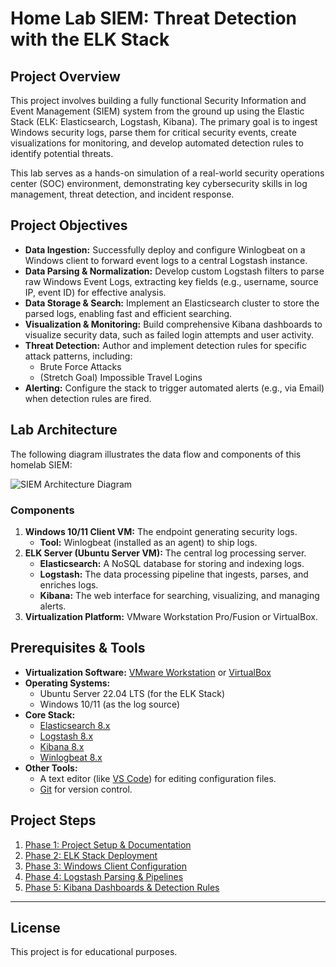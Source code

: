 # Home Lab SIEM: Threat Detection with the ELK Stack

## Project Overview

This project involves building a fully functional Security Information and Event Management (SIEM) system from the ground up using the Elastic Stack (ELK: Elasticsearch, Logstash, Kibana). The primary goal is to ingest Windows security logs, parse them for critical security events, create visualizations for monitoring, and develop automated detection rules to identify potential threats.

This lab serves as a hands-on simulation of a real-world security operations center (SOC) environment, demonstrating key cybersecurity skills in log management, threat detection, and incident response.

## Project Objectives

- **Data Ingestion:** Successfully deploy and configure Winlogbeat on a Windows client to forward event logs to a central Logstash instance.
- **Data Parsing & Normalization:** Develop custom Logstash filters to parse raw Windows Event Logs, extracting key fields (e.g., username, source IP, event ID) for effective analysis.
- **Data Storage & Search:** Implement an Elasticsearch cluster to store the parsed logs, enabling fast and efficient searching.
- **Visualization & Monitoring:** Build comprehensive Kibana dashboards to visualize security data, such as failed login attempts and user activity.
- **Threat Detection:** Author and implement detection rules for specific attack patterns, including:
  - Brute Force Attacks
  - (Stretch Goal) Impossible Travel Logins
- **Alerting:** Configure the stack to trigger automated alerts (e.g., via Email) when detection rules are fired.

## Lab Architecture

The following diagram illustrates the data flow and components of this homelab SIEM:

![SIEM Architecture Diagram](images/siem_architecture.png)

### Components

1.  **Windows 10/11 Client VM:** The endpoint generating security logs.
    - **Tool:** Winlogbeat (installed as an agent) to ship logs.
2.  **ELK Server (Ubuntu Server VM):** The central log processing server.
    - **Elasticsearch:** A NoSQL database for storing and indexing logs.
    - **Logstash:** The data processing pipeline that ingests, parses, and enriches logs.
    - **Kibana:** The web interface for searching, visualizing, and managing alerts.
3.  **Virtualization Platform:** VMware Workstation Pro/Fusion or VirtualBox.

## Prerequisites & Tools

- **Virtualization Software:** [VMware Workstation](https://www.vmware.com/products/workstation-pro.html) or [VirtualBox](https://www.virtualbox.org/)
- **Operating Systems:**
  - Ubuntu Server 22.04 LTS (for the ELK Stack)
  - Windows 10/11 (as the log source)
- **Core Stack:**
  - [Elasticsearch 8.x](https://www.elastic.co/elasticsearch/)
  - [Logstash 8.x](https://www.elastic.co/logstash/)
  - [Kibana 8.x](https://www.elastic.co/kibana/)
  - [Winlogbeat 8.x](https://www.elastic.co/beats/winlogbeat)
- **Other Tools:**
  - A text editor (like [VS Code](https://code.visualstudio.com/)) for editing configuration files.
  - [Git](https://git-scm.com/) for version control.

## Project Steps

1.  [Phase 1: Project Setup & Documentation](docs/phase1_setup.md) 
2.  [Phase 2: ELK Stack Deployment](docs/phase2_elk_deployment.md)
3.  [Phase 3: Windows Client Configuration](docs/phase3_win_config.md)
4.  [Phase 4: Logstash Parsing & Pipelines](docs/phase4_logstash_parsing.md)
5.  [Phase 5: Kibana Dashboards & Detection Rules](docs/phase5_kibana_detection.md)

---

## License

This project is for educational purposes.
